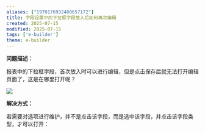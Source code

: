 ```yaml
---
aliases: ["1970176932480657172"]
title: 字段设置中的下拉框字段放入后如何再次编辑
created: 2025-07-15
modified: 2025-07-15
tags: ['e-builder']
theme: e-builder
---
```


**问题描述：**

报表中的下拉框字段，首次放入时可以进行编辑，但是点击保存后就无法打开编辑页面了，这是在哪里打开呢？

![](https://myhelpdoc.oss-cn-heyuan.aliyuncs.com/mdimages/454f43a83da6af6540b50f44b1d4a786.jpg)

**解决方式：**

若需要对选项进行维护，并不是点击该字段，而是选中该字段，并点击该字段类型，才可以打开：

